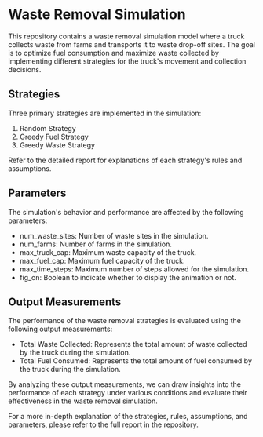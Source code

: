 # Waste Removal Simulation
This repository contains a waste removal simulation model where a truck collects waste from farms and transports it to waste drop-off sites. The goal is to optimize fuel consumption and maximize waste collected by implementing different strategies for the truck's movement and collection decisions.

## Strategies
Three primary strategies are implemented in the simulation:

1. Random Strategy
2. Greedy Fuel Strategy
3. Greedy Waste Strategy

Refer to the detailed report for explanations of each strategy's rules and assumptions.

## Parameters
The simulation's behavior and performance are affected by the following parameters:

- num_waste_sites: Number of waste sites in the simulation.
- num_farms: Number of farms in the simulation.
- max_truck_cap: Maximum waste capacity of the truck.
- max_fuel_cap: Maximum fuel capacity of the truck.
- max_time_steps: Maximum number of steps allowed for the simulation.
- fig_on: Boolean to indicate whether to display the animation or not.

## Output Measurements
The performance of the waste removal strategies is evaluated using the following output measurements:

- Total Waste Collected: Represents the total amount of waste collected by the truck during the simulation.
- Total Fuel Consumed: Represents the total amount of fuel consumed by the truck during the simulation.

By analyzing these output measurements, we can draw insights into the performance of each strategy under various conditions and evaluate their effectiveness in the waste removal simulation.

For a more in-depth explanation of the strategies, rules, assumptions, and parameters, please refer to the full report in the repository.

